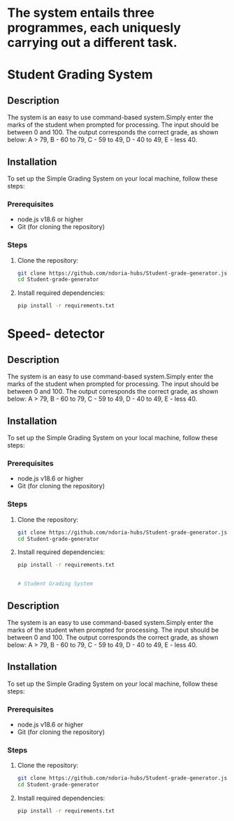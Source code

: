 # The system entails three programmes, each uniquesly carrying out a different task. 


# Student Grading System

## Description
The system is an easy to use command-based system.Simply enter the marks of the student when prompted for processing.
 The input should be between 0 and 100. The output corresponds the correct grade, as shown below: 
         A > 79, B - 60 to 79, C -  59 to 49, D - 40 to 49, E - less 40.

## Installation
To set up the Simple Grading System on your local machine, follow these steps:

### Prerequisites
- node.js v18.6 or higher
- Git (for cloning the repository)

### Steps
1. Clone the repository:
   ```bash
   git clone https://github.com/ndoria-hubs/Student-grade-generator.js.git
   cd Student-grade-generator

2. Install required dependencies:
   ````bash
   pip install -r requirements.txt


# Speed- detector

## Description
The system is an easy to use command-based system.Simply enter the marks of the student when prompted for processing.
 The input should be between 0 and 100. The output corresponds the correct grade, as shown below: 
         A > 79, B - 60 to 79, C -  59 to 49, D - 40 to 49, E - less 40.

## Installation
To set up the Simple Grading System on your local machine, follow these steps:

### Prerequisites
- node.js v18.6 or higher
- Git (for cloning the repository)

### Steps
1. Clone the repository:
   ```bash
   git clone https://github.com/ndoria-hubs/Student-grade-generator.js.git
   cd Student-grade-generator

2. Install required dependencies:
   ````bash
   pip install -r requirements.txt


   # Student Grading System

## Description
The system is an easy to use command-based system.Simply enter the marks of the student when prompted for processing.
 The input should be between 0 and 100. The output corresponds the correct grade, as shown below: 
         A > 79, B - 60 to 79, C -  59 to 49, D - 40 to 49, E - less 40.

## Installation
To set up the Simple Grading System on your local machine, follow these steps:

### Prerequisites
- node.js v18.6 or higher
- Git (for cloning the repository)

### Steps
1. Clone the repository:
   ```bash
   git clone https://github.com/ndoria-hubs/Student-grade-generator.js.git
   cd Student-grade-generator

2. Install required dependencies:
   ````bash
   pip install -r requirements.txt